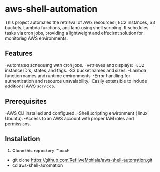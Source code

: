 # aws-shell-automation
This project automates the retrieval of AWS resources ( EC2 instances, S3 buckets, Lambda functions, and Iam) using shell scripting. It schedules tasks via cron jobs, providing a lightweight and effecient solution for monitoring AWS environments.

## Features
-Automated scheduling with cron jobs.
-Retrieves and displays:
 -EC2 instance ID's, states, and tags.
 -S3 bucket names and sizes.
 -Lambda function names and runtime environments.
-Error handling for authentication and resource unavalability.
-Easily extensible to include additional AWS services.

## Prerequisites
-AWS CLI installed and configured.
-Shell scripting environment ( linux Ubuntu).
-Access to an AWS account with proper IAM roles and permissions.

## Installation
1. Clone this repository
   '''bash
  - git clone https://github.com/RefilweMohlala/aws-shell-automation.git
  - cd aws-shell-automation

